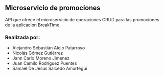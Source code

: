 ## Microservicio de promociones

API que ofrece el microservicio de operaciones CRUD para las promociones de la aplicacion BreakTime.

### Realizada por:

- Alejandro Sebastián Alejo Patarroyo
- Nicolás Gómez Gutiérrez
- Jann Carlo Moreno Jimenez
- Juan Camilo Rodríguez Puentes
- Samael De Jesús Salcedo Amortegui

